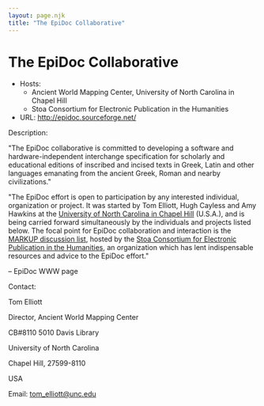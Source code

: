```yaml
---
layout: page.njk
title: "The EpiDoc Collaborative"
---
```

# The EpiDoc Collaborative








* Hosts:
	+ Ancient World Mapping Center, University of North Carolina
	 in Chapel Hill
	+ Stoa Consortium for Electronic Publication in the
	 Humanities
* URL:
 <http://epidoc.sourceforge.net/>



Description:


"The EpiDoc collaborative is committed to developing a software and hardware-independent
 interchange specification for scholarly and educational editions of inscribed and
 incised
 texts in Greek, Latin and other languages emanating from the ancient Greek, Roman
 and nearby
 civilizations."


"The EpiDoc effort is open to participation by any interested individual, organization
 or project. It was started by Tom Elliott, Hugh Cayless and Amy Hawkins at the [University of North Carolina in Chapel Hill](http://www.unc.edu/) (U.S.A.),
 and is being carried forward simultaneously by the individuals and projects listed
 below. The focal point for EpiDoc collaboration and interaction is the [MARKUP discussion list](http://lsv.uky.edu/archives/markup.html), hosted by the
 [Stoa Consortium for Electronic Publication in the
 Humanities](http://www.stoa.org/), an organization which has lent indispensable resources and advice to the
 EpiDoc effort."


– EpiDoc WWW page



Contact:
 



Tom Elliott


Director, Ancient World Mapping Center


CB#8110 5010 Davis Library


University of North Carolina


Chapel Hill, 27599-8110


USA


Email:
 [tom\_elliott@unc.edu](mailto:tom_elliott@unc.edu)





